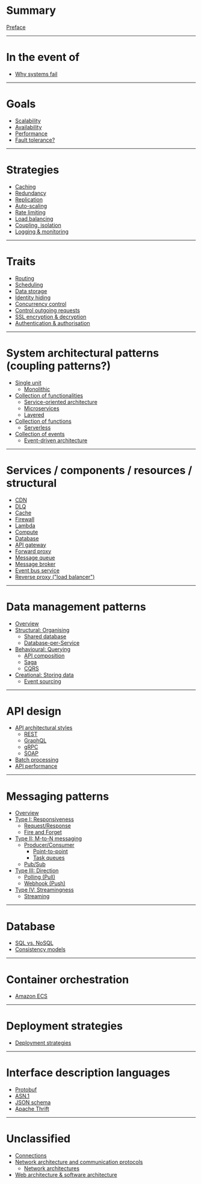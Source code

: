 # Summary

[Preface](./preface.md)

---

# In the event of

- [Why systems fail](./why-systems-fail.md)

---

# Goals

- [Scalability](./scalability.md)
- [Availability](./availability.md)
- [Performance](./performance.md)
- [Fault tolerance?](./fault-tolerance.md)

---

# Strategies

- [Caching](./components/caching.md)
- [Redundancy](./redundancy.md)
- [Replication](./replication.md)
- [Auto-scaling](./auto-scaling.md)
- [Rate limiting](./components/rate-limiting.md)
- [Load balancing](./components/load-balancing.md)
- [Coupling, isolation]()
- [Logging & monitoring](./components/logging-and-monitoring.md)

---

# Traits

- [Routing](./components/routing.md)
- [Scheduling](./components/scheduling.md)
- [Data storage](./components/data-storage.md)
- [Identity hiding](./components/identity-hiding.md)
- [Concurrency control](./components/concurrency-control.md)
- [Control outgoing requests](./components/control-outgoing-requests.md)
- [SSL encryption & decryption](./components/ssl-encryption-and-decryption.md)
- [Authentication & authorisation](./components/authentication-and-authorisation.md)

---

# System architectural patterns (coupling patterns?)

- [Single unit]()
  - [Monolithic]()
- [Collection of functionalities]()
  - [Service-oriented architecture]()
  - [Microservices](./patterns/microservices.md)
  - [Layered]()
- [Collection of functions]()
  - [Serverless]()
- [Collection of events]()
  - [Event-driven architecture](./patterns/event-driven-architecture.md)

---

# Services / components / resources / structural

- [CDN](./components/cdn.md)
- [DLQ](./components/queue/dlq.md)
- [Cache]()
- [Firewall]()
- [Lambda](./components/serverless-compute-service.md)
- [Compute]()
- [Database](./components/database.md)
- [API gateway](./components/api-gateway.md)
- [Forward proxy](./components/forward-proxy.md)
- [Message queue](./components/queue/index.md)
- [Message broker](./components/message-broker.md)
- [Event bus service](./components/event-bus-service.md)
- [Reverse proxy ("load balancer")](./components/reverse-proxy.md)

---

# Data management patterns

- [Overview](./data-management-patterns/overview.md)
- [Structural: Organising]()
  - [Shared database](./data-management-patterns/shared-database.md)
  - [Database-per-Service](./data-management-patterns/database-per-service.md)
- [Behavioural: Querying]()
  - [API composition](./data-management-patterns/api-composition.md)
  - [Saga](./data-management-patterns/saga.md)
  - [CQRS](./data-management-patterns/cqrs.md)
- [Creational: Storing data]()
  - [Event sourcing](./data-management-patterns/event-sourcing.md)

---

# API design

- [API architectural styles](./api-design/api-architectural-styles/index.md)
  - [REST](./api-design/api-architectural-styles/rest.md)
  - [GraphQL](./api-design/api-architectural-styles/graphql.md)
  - [gRPC](./api-design/api-architectural-styles/grpc.md)
  - [SOAP](./api-design/api-architectural-styles/soap.md)
- [Batch processing](./api-design/batch-processing.md)
- [API performance](./api-design/api-peformance.md)

---

# Messaging patterns

- [Overview](./messaging-patterns/overview.md)
- [Type I: Responsiveness]()
  - [Request/Response](./messaging-patterns/request-response.md)
  - [Fire and Forget](./messaging-patterns/fire-and-forget.md)
- [Type II: M-to-N messaging]()
  - [Producer/Consumer](./messaging-patterns/producer-consumer.md)
    - [Point-to-point]()
    - [Task queues]()
  - [Pub/Sub](./messaging-patterns/pub-sub.md)
- [Type III: Direction](./messaging-patterns/direction.md)
  - [Polling (Pull)](./messaging-patterns/polling.md)
  - [Webhook (Push)](./messaging-patterns/webhook.md)
- [Type IV: Streamingness]()
  - [Streaming](./streaming.md)

---

# Database

- [SQL vs. NoSQL](./sql-vs-nosql.md)
- [Consistency models](./consistency-models.md)

---

# Container orchestration

- [Amazon ECS]()

---

# Deployment strategies

- [Deployment strategies](./deployment-strategies.md)

---

# Interface description languages

- [Protobuf](./protobuf.md)
- [ASN.1](./asn1.md)
- [JSON schema](./json-schema.md)
- [Apache Thrift]()

---

# Unclassified

- [Connections](./connections.md)
- [Network architecture and communication protocols]()
    - [Network architectures](./network-architectures.md)
- [Web architecture & software architecture](./web-architecture-and-software-architecture.md)
